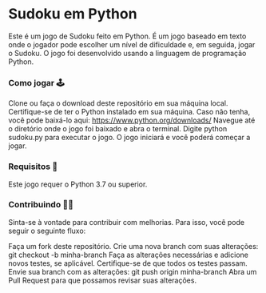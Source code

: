 # Sudoku em Python

Este é um jogo de Sudoku feito em Python. É um jogo baseado em texto onde o jogador pode escolher um nível de dificuldade e, em seguida, jogar o Sudoku. O jogo foi desenvolvido usando a linguagem de programação Python.

### Como jogar 🕹️

Clone ou faça o download deste repositório em sua máquina local.
Certifique-se de ter o Python instalado em sua máquina. Caso não tenha, você pode baixá-lo aqui: https://www.python.org/downloads/
Navegue até o diretório onde o jogo foi baixado e abra o terminal.
Digite python sudoku.py para executar o jogo.
O jogo iniciará e você poderá começar a jogar.

### Requisitos 📜

Este jogo requer o Python 3.7 ou superior.

### Contribuindo 👨‍💻

Sinta-se à vontade para contribuir com melhorias. Para isso, você pode seguir o seguinte fluxo:

Faça um fork deste repositório.
Crie uma nova branch com suas alterações: git checkout -b minha-branch
Faça as alterações necessárias e adicione novos testes, se aplicável.
Certifique-se de que todos os testes passam.
Envie sua branch com as alterações: git push origin minha-branch
Abra um Pull Request para que possamos revisar suas alterações.
